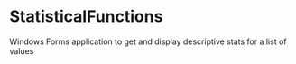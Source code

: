 # StatisticalFunctions
Windows Forms application to get and display descriptive stats for a list of values

